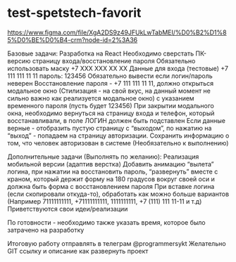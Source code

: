 # test-spetstech-favorit
https://www.figma.com/file/XgA2DS9z49JFUkLwTabMEI/%D0%B2%D1%85%D0%BE%D0%B4-crm?node-id=2%3A36

Базовые задачи:
Разработка на React
Необходимо сверстать ПК-версию страницу входа/восстановление пароля
Обязательно использовать маску +7 XXX XXX XX XX
Данные для входа (тестовые) +7 111 111 11 11 пароль: 123456
Обязательно вывести если логин/пароль неверен
Восстановление пароля - +7 111 111 11 11, должно открыться модальное окно (Стилизация - на свой вкус, на данный момент не сильно важно как реализуется модальное окно) с указанием временного пароля (пусть будет 123456)
При закрытии модального окна, необходимо вернуться на страницу входа и телефон, который восстанавливали, в поле ЛОГИН должен быть подставлен
Если данные верные - отобразить пустую страницу с “выходом”, по нажатию на “выход” - попадаем на страницу авторизации. Сохранить информацию о том, что человек авторизован в системе (Необязательно к выполнению)

Дополнительные задачи (Выполнять по желанию):
Реализация мобильной версии (адаптив верстка)
Добавить анимацию “вылета” логина, при нажатии на восстановить пароль, “развернуть” вместе с краном, который держит форму на 180 градусов вокруг своей оси и должна быть форма с восстановлением пароля
При вставке логина (если скопировали откуда-то), обработать как можно больше вариантов (Например 71111111111, +71111111111, 1111111111, +7 (111) 111 11-11 и т.д)
Приветствуются свои идеи/реализации

По готовности - необходимо также указать время, которое было затрачено на разработку

Итоговую работу отправлять в телеграм @programmersykt
Желательно GIT ссылку и описание как развернуть проект
